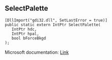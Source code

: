 ## SelectPalette

```
[DllImport("gdi32.dll", SetLastError = true)]
public static extern IntPtr SelectPalette(
   IntPtr hdc,
   IntPtr hpal,
   bool bForceBkgd
);
```

Microsoft documentation: [Link](https://docs.microsoft.com/en-us/windows/win32/api/wingdi/nf-wingdi-selectpalette)
